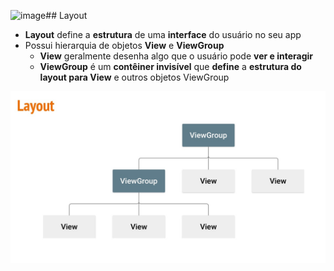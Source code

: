 ![image](https://github.com/RenanRodriguesRecife/IF1001_Programacao-3/assets/14836999/6fb390bd-9cac-4b77-9514-a21c7a50b761)## Layout

- **Layout** define a **estrutura** de uma **interface** do usuário no seu app
- Possui hierarquia de objetos **View** e **ViewGroup**
  - **View** geralmente desenha algo que o usuário pode **ver e interagir**
  - **ViewGroup** é um **contêiner invisível** que **define** a **estrutura do layout para View** e outros objetos ViewGroup

<img src=".assets/35.jpg">
 
